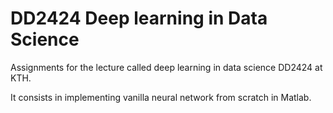 # DD2424 Deep learning in Data Science

Assignments for the lecture called deep learning in data science DD2424 at KTH.

It consists in implementing vanilla neural network from scratch in Matlab.

